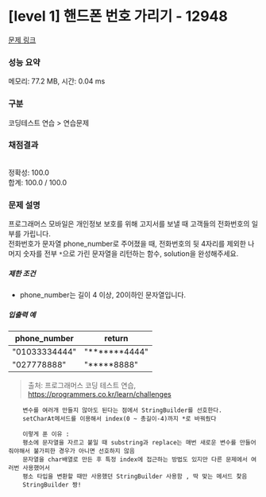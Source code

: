 # [level 1] 핸드폰 번호 가리기 - 12948 

[문제 링크](https://school.programmers.co.kr/learn/courses/30/lessons/12948) 

### 성능 요약

메모리: 77.2 MB, 시간: 0.04 ms

### 구분

코딩테스트 연습 > 연습문제

### 채점결과

<br/>정확성: 100.0<br/>합계: 100.0 / 100.0

### 문제 설명

<p>프로그래머스 모바일은 개인정보 보호를 위해 고지서를 보낼 때 고객들의 전화번호의 일부를 가립니다.<br>
전화번호가 문자열 phone_number로 주어졌을 때, 전화번호의 뒷 4자리를 제외한 나머지 숫자를 전부 <code>*</code>으로 가린 문자열을 리턴하는 함수, solution을 완성해주세요.</p>

<h5>제한 조건</h5>

<ul>
<li>phone_number는 길이 4 이상,  20이하인 문자열입니다.</li>
</ul>

<h5>입출력 예</h5>
<table class="table">
        <thead><tr>
<th>phone_number</th>
<th>return</th>
</tr>
</thead>
        <tbody><tr>
<td>"01033334444"</td>
<td>"*******4444"</td>
</tr>
<tr>
<td>"027778888"</td>
<td>"*****8888"</td>
</tr>
</tbody>
      </table>

> 출처: 프로그래머스 코딩 테스트 연습, https://programmers.co.kr/learn/challenges
       
        변수를 여러개 만들지 않아도 된다는 점에서 StringBuilder를 선호한다. 
        setCharAt메서드를 이용해서 index(0 ~ 총길이-4)까지 *로 바꿔줬다
        
        이렇게 푼 이유 : 
        평소에 문자열을 자르고 붙일 때 substring과 replace는 매번 새로운 변수를 만들어줘야해서 불가피한 경우가 아니면 선호하지 않음
        문자열을 char배열로 만든 후 특정 index에 접근하는 방법도 있지만 다른 문제에서 여러번 사용했어서 
        평소 타입을 변환할 때만 사용했던 StringBuilder 사용함 , 딱 맞는 메서드 찾음
        StringBuilder 짱!
        
